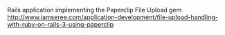 Rails application implementing the Paperclip File Upload gem
http://www.iamseree.com/application-development/file-upload-handling-with-ruby-on-rails-3-using-paperclip
